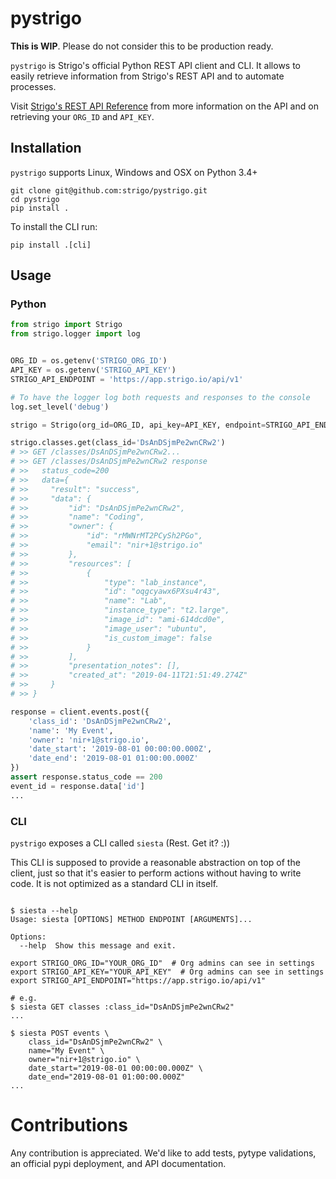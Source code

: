 # pystrigo

**This is WIP**. Please do not consider this to be production ready.

`pystrigo` is Strigo's official Python REST API client and CLI. It allows to easily retrieve information from Strigo's REST API and to automate processes.

Visit [Strigo's REST API Reference](http://docs.strigo.io/api/reference) from more information on the API and on retrieving your `ORG_ID` and `API_KEY`.


## Installation

`pystrigo` supports Linux, Windows and OSX on Python 3.4+

```shell
git clone git@github.com:strigo/pystrigo.git
cd pystrigo
pip install .
```

To install the CLI run:

```shell
pip install .[cli]
```


## Usage

### Python

```python
from strigo import Strigo
from strigo.logger import log


ORG_ID = os.getenv('STRIGO_ORG_ID')
API_KEY = os.getenv('STRIGO_API_KEY')
STRIGO_API_ENDPOINT = 'https://app.strigo.io/api/v1'

# To have the logger log both requests and responses to the console
log.set_level('debug')

strigo = Strigo(org_id=ORG_ID, api_key=API_KEY, endpoint=STRIGO_API_ENDPOINT)

strigo.classes.get(class_id='DsAnDSjmPe2wnCRw2')
# >> GET /classes/DsAnDSjmPe2wnCRw2...
# >> GET /classes/DsAnDSjmPe2wnCRw2 response
# >>   status_code=200
# >>   data={
# >>     "result": "success",
# >>     "data": {
# >>         "id": "DsAnDSjmPe2wnCRw2",
# >>         "name": "Coding",
# >>         "owner": {
# >>             "id": "rMWNrMT2PCySh2PGo",
# >>             "email": "nir+1@strigo.io"
# >>         },
# >>         "resources": [
# >>             {
# >>                 "type": "lab_instance",
# >>                 "id": "oqgcyawx6PXsu4r43",
# >>                 "name": "Lab",
# >>                 "instance_type": "t2.large",
# >>                 "image_id": "ami-614dcd0e",
# >>                 "image_user": "ubuntu",
# >>                 "is_custom_image": false
# >>             }
# >>         ],
# >>         "presentation_notes": [],
# >>         "created_at": "2019-04-11T21:51:49.274Z"
# >>     }
# >> }

response = client.events.post({
    'class_id': 'DsAnDSjmPe2wnCRw2',
    'name': 'My Event',
    'owner': 'nir+1@strigo.io',
    'date_start': '2019-08-01 00:00:00.000Z',
    'date_end': '2019-08-01 01:00:00.000Z'
})
assert response.status_code == 200
event_id = response.data['id']
...

```

### CLI

`pystrigo` exposes a CLI called `siesta` (Rest. Get it? :))

This CLI is supposed to provide a reasonable abstraction on top of the client, just so that it's easier to perform actions without having to write code. It is not optimized as a standard CLI in itself.

```shell

$ siesta --help
Usage: siesta [OPTIONS] METHOD ENDPOINT [ARGUMENTS]...

Options:
  --help  Show this message and exit.

export STRIGO_ORG_ID="YOUR_ORG_ID"  # Org admins can see in settings
export STRIGO_API_KEY="YOUR_API_KEY"  # Org admins can see in settings
export STRIGO_API_ENDPOINT="https://app.strigo.io/api/v1"

# e.g.
$ siesta GET classes :class_id="DsAnDSjmPe2wnCRw2"
...

$ siesta POST events \
    class_id="DsAnDSjmPe2wnCRw2" \
    name="My Event" \
    owner="nir+1@strigo.io" \
    date_start="2019-08-01 00:00:00.000Z" \
    date_end="2019-08-01 01:00:00.000Z"
...
```

# Contributions

Any contribution is appreciated. We'd like to add tests, pytype validations, an official pypi deployment, and API documentation.
